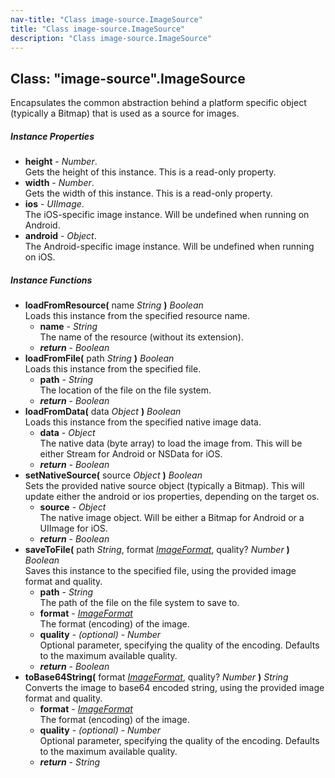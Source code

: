 ```yaml
---
nav-title: "Class image-source.ImageSource"
title: "Class image-source.ImageSource"
description: "Class image-source.ImageSource"
---
```

## Class: "image-source".ImageSource  
Encapsulates the common abstraction behind a platform specific object (typically a Bitmap) that is used as a source for images.

##### Instance Properties
 - **height** - _Number_.    
  Gets the height of this instance. This is a read-only property.
 - **width** - _Number_.    
  Gets the width of this instance. This is a read-only property.
 - **ios** - _UIImage_.    
  The iOS-specific image instance. Will be undefined when running on Android.
 - **android** - _Object_.    
  The Android-specific image instance. Will be undefined when running on iOS.

##### Instance Functions
 - **loadFromResource(** name _String_ **)** _Boolean_  
     Loads this instance from the specified resource name.
   - **name** - _String_  
     The name of the resource (without its extension).
   - _**return**_ - _Boolean_
 - **loadFromFile(** path _String_ **)** _Boolean_  
     Loads this instance from the specified file.
   - **path** - _String_  
     The location of the file on the file system.
   - _**return**_ - _Boolean_
 - **loadFromData(** data _Object_ **)** _Boolean_  
     Loads this instance from the specified native image data.
   - **data** - _Object_  
     The native data (byte array) to load the image from. This will be either Stream for Android or NSData for iOS.
   - _**return**_ - _Boolean_
 - **setNativeSource(** source _Object_ **)** _Boolean_  
     Sets the provided native source object (typically a Bitmap).
This will update either the android or ios properties, depending on the target os.
   - **source** - _Object_  
     The native image object. Will be either a Bitmap for Android or a UIImage for iOS.
   - _**return**_ - _Boolean_
 - **saveToFile(** path _String_, format [_ImageFormat_](../image-source/ImageFormat.md), quality? _Number_ **)** _Boolean_  
     Saves this instance to the specified file, using the provided image format and quality.
   - **path** - _String_  
     The path of the file on the file system to save to.
   - **format** - [_ImageFormat_](../image-source/ImageFormat.md)  
     The format (encoding) of the image.
   - **quality** - _(optional)_ - _Number_  
     Optional parameter, specifying the quality of the encoding. Defaults to the maximum available quality.
   - _**return**_ - _Boolean_
 - **toBase64String(** format [_ImageFormat_](../image-source/ImageFormat.md), quality? _Number_ **)** _String_  
     Converts the image to base64 encoded string, using the provided image format and quality.
   - **format** - [_ImageFormat_](../image-source/ImageFormat.md)  
     The format (encoding) of the image.
   - **quality** - _(optional)_ - _Number_  
     Optional parameter, specifying the quality of the encoding. Defaults to the maximum available quality.
   - _**return**_ - _String_